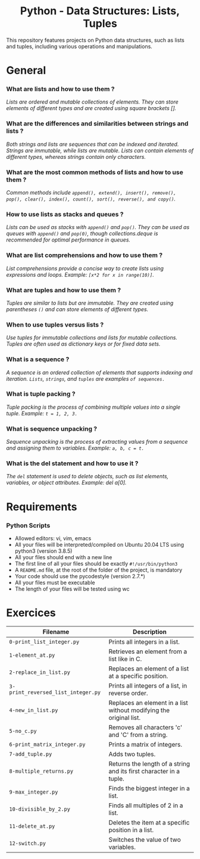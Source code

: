 <div align= "center">
  <h1>Python - Data Structures: Lists, Tuples</h1>
</div>

This repository features projects on Python data structures, such as lists and tuples, including various operations and manipulations.

# General 

### What are lists and how to use them ?
*Lists are ordered and mutable collections of elements. They can store elements of different types and are created using square brackets [].*

### What are the differences and similarities between strings and lists ?
*Both strings and lists are sequences that can be indexed and iterated. Strings are immutable, while lists are mutable. Lists can contain elements of different types, whereas strings contain only characters.*

### What are the most common methods of lists and how to use them ?
*Common methods include ```append(), extend(), insert(), remove(), pop(), clear(), index(), count(), sort(), reverse(), and copy()```.*

### How to use lists as stacks and queues ?
*Lists can be used as stacks with ```append()``` and ```pop()```. They can be used as queues with ```append()``` and ```pop(0)```, though collections.deque is recommended for optimal performance in queues.*

### What are list comprehensions and how to use them ?
*List comprehensions provide a concise way to create lists using expressions and loops. Example: ```[x*2 for x in range(10)]```.*

### What are tuples and how to use them ?
*Tuples are similar to lists but are immutable. They are created using parentheses ```()``` and can store elements of different types.*

### When to use tuples versus lists ?
*Use tuples for immutable collections and lists for mutable collections. Tuples are often used as dictionary keys or for fixed data sets.*

### What is a sequence ?
*A sequence is an ordered collection of elements that supports indexing and iteration. ```Lists```, ```strings```, and ```tuples``` are examples ```of sequences.```*

### What is tuple packing ?
*Tuple packing is the process of combining multiple values into a single tuple. Example: ```t = 1, 2, 3.```*

### What is sequence unpacking ?
*Sequence unpacking is the process of extracting values from a sequence and assigning them to variables. Example: ```a, b, c = t.```*

### What is the del statement and how to use it ?
*The ```del``` statement is used to delete objects, such as list elements, variables, or object attributes. Example: del a[0].*

# Requirements
### Python Scripts

- Allowed editors: vi, vim, emacs
- All your files will be interpreted/compiled on Ubuntu 20.04 LTS using python3 (version 3.8.5)
- All your files should end with a new line
- The first line of all your files should be exactly ```#!/usr/bin/python3```
- A ```README.md``` file, at the root of the folder of the project, is mandatory
- Your code should use the pycodestyle (version 2.7.*)
- All your files must be executable
- The length of your files will be tested using wc  


# Exercices

| Filename | Description |
| -------- | ----------- |
| `0-print_list_integer.py` | Prints all integers in a list. |
| `1-element_at.py` | Retrieves an element from a list like in C. |
| `2-replace_in_list.py` | Replaces an element of a list at a specific position. |
| `3-print_reversed_list_integer.py` | Prints all integers of a list, in reverse order. |
| `4-new_in_list.py` | Replaces an element in a list without modifying the original list. |
| `5-no_c.py` | Removes all characters 'c' and 'C' from a string. |
| `6-print_matrix_integer.py` | Prints a matrix of integers. |
| `7-add_tuple.py` | Adds two tuples. |
| `8-multiple_returns.py` | Returns the length of a string and its first character in a tuple. |
| `9-max_integer.py` | Finds the biggest integer in a list. |
| `10-divisible_by_2.py` | Finds all multiples of 2 in a list. |
| `11-delete_at.py` | Deletes the item at a specific position in a list. |
| `12-switch.py` | Switches the value of two variables. |


